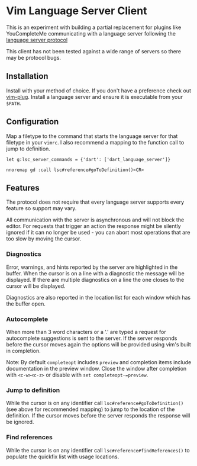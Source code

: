 # Vim Language Server Client

This is an experiment with building a partial replacement for plugins like
YouCompleteMe communicating with a language server following the [language
server protocol][]

[language server protocol]: https://github.com/Microsoft/language-server-protocol

This client has not been tested against a wide range of servers so there may be
protocol bugs.

## Installation

Install with your method of choice. If you don't have a preference check out
[vim-plug][]. Install a language server and ensure it is executable from your
`$PATH`.

[vim-plug]:https://github.com/junegunn/vim-plug

## Configuration

Map a filetype to the command that starts the language server for that filetype
in your `vimrc`. I also recommend a mapping to the function call to jump to
definition.

```viml
let g:lsc_server_commands = {'dart': ['dart_language_server']}

nnoremap gd :call lsc#reference#goToDefinition()<CR>
```

## Features

The protocol does not require that every language server supports every feature
so support may vary.

All communication with the server is asynchronous and will not block the editor.
For requests that trigger an action the response might be silently ignored if it
can no longer be used - you can abort most operations that are too slow by
moving the cursor.

### Diagnostics

Error, warnings, and hints reported by the server are highlighted in the buffer.
When the cursor is on a line with a diagnostic the message will be displayed. If
there are multiple diagnostics on a line the one closes to the cursor will be
displayed.

Diagnostics are also reported in the location list for each window which has the
buffer open.

### Autocomplete

When more than 3 word characters or a '.' are typed a request for autocomplete
suggestions is sent to the server. If the server responds before the cursor
moves again the options will be provided using vim's built in completion.

Note: By default `completeopt` includes `preview` and completion items include
documentation in the preview window. Close the window after completion with
`<c-w><c-z>` or disable with `set completeopt-=preview`.

### Jump to definition

While the cursor is on any identifier call `lsc#reference#goToDefinition()` (see
above for recommended mapping) to jump to the location of the definition. If the
cursor moves before the server responds the response will be ignored.

### Find references

While the cursor is on any identifier call `lsc#reference#findReferences()` to
populate the quickfix list with usage locations.
